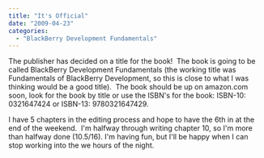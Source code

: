 ```yaml
---
title: "It's Official"
date: "2009-04-23"
categories: 
  - "BlackBerry Development Fundamentals"
---
```


The publisher has decided on a title for the book!  The book is going to be called BlackBerry Development Fundamentals (the working title was Fundamentals of BlackBerry Development, so this is close to what I was thinking would be a good title).  The book should be up on amazon.com soon, look for the book by title or use the ISBN's for the book: ISBN-10: 0321647424 or ISBN-13: 9780321647429.

I have 5 chapters in the editing process and hope to have the 6th in at the end of the weekend.  I'm halfway through writing chapter 10, so I'm more than halfway done (10.5/16). I'm having fun, but I'll be happy when I can stop working into the we hours of the night.
